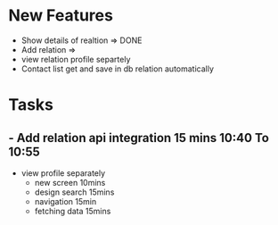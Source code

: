 # New Features

- Show details of realtion => DONE
- Add relation =>
- view relation profile separtely
- Contact list get and save in db relation automatically

# Tasks

## - Add relation api integration 15 mins 10:40 To 10:55
- view profile separately 
  - new screen 10mins
  - design search 15mins 
  - navigation 15min
  - fetching data 15mins





<!-- # Add Relation 5:10 pm to 6:15 pm
- create new screen 20 mins ...DONE
- add flow using bloc 15 mins ...NOT DONE
- add api 15 mins...NOT DONE  .. DONE
- integrate api 15 mins ...NOT DONE
# RUNNING BEHIND FINISH TILL 7:00 done
- add flow using bloc 15 mins.. DONE
- add api 15 mins.. DONE
- integrate api 15 mins.. DONE -->




<!-- # completed

# stated At 2:57 should complete at 4:00 Pm
## make group logic in repository
- 4 map props of List<Model> type   15 mins  :heavy_check_mark:
- ne method to check and add in List 15 mins :heavy_check_mark:
- return that in screen  15 mins :heavy_check_mark:
- integrate that in screen 15mins :heavy_check_mark:
- integrate that in screen 15mins
- [ ] Mercury -->
<!-- 
:heavy_check_mark: | :white_check_mark: | :heavy_check_mark: -->
